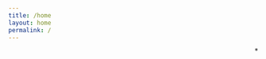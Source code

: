 ```yaml
---
title: /home
layout: home
permalink: /
---
```


<marquee direction="down" height="12" behavior="alternate">
  <marquee behavior="alternate">
    *
  </marquee>
</marquee>
